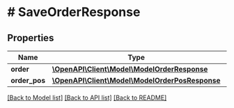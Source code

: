 # # SaveOrderResponse

## Properties

Name | Type | Description | Notes
------------ | ------------- | ------------- | -------------
**order** | [**\OpenAPI\Client\Model\ModelOrderResponse**](ModelOrderResponse.md) |  | [optional]
**order_pos** | [**\OpenAPI\Client\Model\ModelOrderPosResponse**](ModelOrderPosResponse.md) |  | [optional]

[[Back to Model list]](../../README.md#models) [[Back to API list]](../../README.md#endpoints) [[Back to README]](../../README.md)
